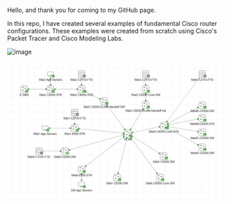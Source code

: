 Hello, and thank you for coming to my GitHub page. 

In this repo, I have created several examples of fundamental Cisco router configurations.
These examples were created from scratch using Cisco's Packet Tracer and Cisco Modeling Labs. 

![image](https://github.com/H1ghjynx/NetworkExamples/assets/99495438/2a32ccfa-dfb6-49fe-bd36-52ee4a22971c)



![image](https://github.com/BobMMiller/NetworkExamples/blob/main/ELAN/CML_ELAN.jpg)